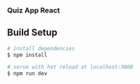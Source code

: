 ### Quiz App React

## Build Setup

```bash
# install dependencies
$ npm install

# serve with hot reload at localhost:3000
$ npm run dev

```
